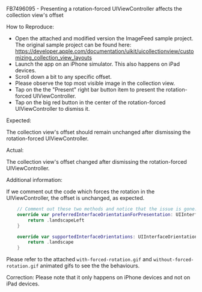 FB7496095 - Presenting a rotation-forced UIViewController affects the collection view's offset

How to Reproduce:

- Open the attached and modified version the ImageFeed sample project. The original sample project can be found here: https://developer.apple.com/documentation/uikit/uicollectionview/customizing_collection_view_layouts
- Launch the app on an iPhone simulator. This also happens on iPad devices.
- Scroll down a bit to any specific offset. 
- Please observe the top most visible image in the collection view.
- Tap on the the "Present" right bar button item to present the rotation-forced UIViewController.
- Tap on the big red button in the center of the rotation-forced UIViewController to dismiss it.

Expected:

The collection view's offset should remain unchanged after dismissing the rotation-forced UIViewController.

Actual:

The collection view's offset changed after dismissing the rotation-forced UIViewController.

Additional information:

If we comment out the code which forces the rotation in the UIViewController, the offset is unchanged, as expected.

```swift
    // Comment out these two methods and notice that the issue is gone.
    override var preferredInterfaceOrientationForPresentation: UIInterfaceOrientation {
        return .landscapeLeft
    }

    override var supportedInterfaceOrientations: UIInterfaceOrientationMask {
        return .landscape
    }
```

Please refer to the attached `with-forced-rotation.gif` and `without-forced-rotation.gif` animated gifs to see the the behaviours.

Correction: Please note that it only happens on iPhone devices and not on iPad devices.
